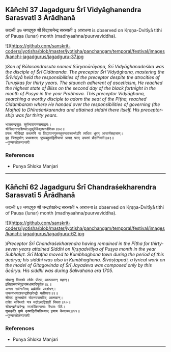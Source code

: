 ## Kāñchī 37 Jagadguru Śrī Vidyāghanendra Sarasvatī 3 Ārādhanā
काञ्ची ३७ जगद्गुरु श्री विद्याघनेन्द्र सरस्वती ३ आराधना is observed on Kṛṣṇa-Dvitīyā tithi of Pauṣa (lunar) month (madhyaahna/puurvaviddha).

![](https://github.com/sanskrit-coders/jyotisha/blob/master/jyotisha/panchangam/temporal/festival/images/kanchi-jagadgurus/jagadguru-37.jpg

)_Son of Bālacandrasuta named Sūryanārāyaṇa, Śrī Vidyāghanadeśika was the disciple of Śrī Cidānanda. The preceptor Śrī Vidyāghana, mastering the Śrīvidyā held the responsibilities of the preceptor despite the atrocities of Turuṣkas for thirty years. The staunch adherent of asceticism, He reached the highest state of Bliss on the second day of the black fortnight in the month of Puṣya in the year Prabhava. This preceptor Vidyāghana, searching a worthy disciple to adorn the seat of the Pīṭha, reached Cidambaram where He handed over the responsibilities of governing (the Maṭha) to Dhīraśaṅkarendra and attained siddhi there itself. His preceptor-ship was for thirty years._

```
भालचन्द्रसुतः सूर्यनारायणसमाह्वयः।
श्रीचिदानन्दशिष्योऽभूच्छ्रीविद्याघनदेशिकः॥७२॥
प्रपन्नः श्रीविद्यां कथमपि स विद्याघनगुरुस्तुरुष्काक्रान्तेऽपि व्यधित धुरम् आचार्यसहजाम्।
इह त्रिंशद्वर्षान् प्रभवशरदः पुष्यबहुलद्वितीयायां प्रापत् परम् उपरमं प्रौढनियमी॥७३॥
—पुण्यश्लोकमञ्जरी
```
### References
* Punya Shloka Manjari


---
## Kāñchī 62 Jagadguru Śrī Chandraśekharendra Sarasvatī 5 Ārādhanā
काञ्ची ६२ जगद्गुरु श्री चन्द्रशेखरेन्द्र सरस्वती ५ आराधना is observed on Kṛṣṇa-Dvitīyā tithi of Pauṣa (lunar) month (madhyaahna/puurvaviddha).

![](https://github.com/sanskrit-coders/jyotisha/blob/master/jyotisha/panchangam/temporal/festival/images/kanchi-jagadgurus/jagadguru-62.jpg

)_Preceptor Śrī Chandraśekharendra having remained in the Pīṭha for thirty-seven years attained Siddhi on Kṛṣṇadvitīya of Puṣya month in the year Subhakṛt. Śrī Maṭha moved to Kumbhaghona town during the period of this ācārya; his siddhi was also in Kumbhaghona. Śivāṣṭapadī, a lyrical work on the model of Gitagovinda of Śrī Jayadeva was composed only by this ācārya. His siddhi was during Śalivahana era 1705._

```
संयत्सु विक्लवे लोके पीठम् आरूढवान् महान्।
इतिहासगर्भगूढनामधामादिपूर्वकः॥८॥
अनाम सर्वनामैतद् ब्रह्मेतीव प्रदर्शयन्।
जयत्यभयदश्चन्द्रशेखरेन्द्रो यतीश्वरः॥९॥
श्रीमठं कुम्भघोणं योऽनयन्नयविद् आत्मवान्।
तत्रैव संस्थितो यत्र मठोऽब्दद्विशतीं स्थितः॥१०॥
श्रीचन्द्रशेखरेन्द्रः सप्तत्रिंशत्समाः स्थितः पीठे।
शुभकृति पुष्ये कृष्णद्वितीयतिथ्याम् इयाय कैवल्यम्॥११॥
—पुण्यश्लोकमञ्जरी
```
### References
* Punya Shloka Manjari


---
